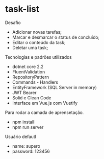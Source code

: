 # task-list

Desafio 
  * Adicionar novas tarefas;
  * Marcar e desmarcar o status de concluído;
  * Editar o conteúdo da task;
  * Deletar uma task;
  
Tecnologias e padrões utilizados
  - dotnet core 2.2
  - FluentValidation
  - RepositoryPattern
  - Commands - Handlers
  - EntityFramework (SQL Server in memory) 
  - JWT Bearer
  - Solid e Clean Code
  - Interface em Vue.js com Vuetify
 
Para rodar a camada de aprensetação.
  - npm install
  - npm run server
  
Usuário defautl
- name: supero
- password: 123456
 
